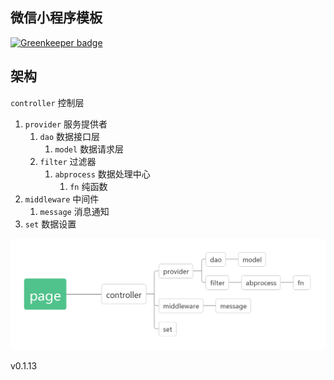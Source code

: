 ## 微信小程序模板

[![Greenkeeper badge](https://badges.greenkeeper.io/zanjs/we-app-gen-tuan.svg)](https://greenkeeper.io/)


## 架构

`controller` 控制层
1. `provider` 服务提供者
    1. `dao` 数据接口层
        1. `model` 数据请求层
    2. `filter` 过滤器
        1. `abprocess` 数据处理中心
            1. `fn` 纯函数
2. `middleware` 中间件
    1. `message` 消息通知
3. `set` 数据设置



![](./img/page.png)

v0.1.13